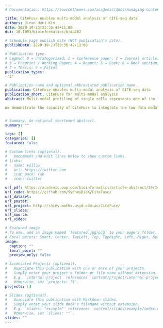 ```yaml
---
# Documentation: https://sourcethemes.com/academic/docs/managing-content/

title: CiteFuse enables multi-modal analysis of CITE-seq data
authors: Jieun Hani Kim
date: 2020-10-23T23:36:42+11:00
doi: 10.1093/bioinformatics/btaa282

# Schedule page publish date (NOT publication's date).
publishDate: 2020-10-23T23:36:42+11:00

# Publication type.
# Legend: 0 = Uncategorized; 1 = Conference paper; 2 = Journal article;
# 3 = Preprint / Working Paper; 4 = Report; 5 = Book; 6 = Book section;
# 7 = Thesis; 8 = Patent
publication_types: 
-"2"

# Publication name and optional abbreviated publication name.
publication: CiteFuse enables multi-modal analysis of CITE-seq data
publication_short: CiteFuse for multi-modal analysis 
abstract: Multi-modal profiling of single cells represents one of the latest technological advancements in molecular biology. Among various single-cell multi-modal strategies, cellular indexing of transcriptomes and epitopes by sequencing (CITE-seq) allows simultaneous quantification of two distinct species: RNA and cell-surface proteins. Here, we introduce CiteFuse, a streamlined package consisting of a suite of tools for doublet detection, modality integration, clustering, differential RNA and protein expression analysis, antibody-derived tag evaluation, ligand–receptor interaction analysis and interactive web-based visualization of CITE-seq data.

We demonstrate the capacity of CiteFuse to integrate the two data modalities and its relative advantage against data generated from single-modality profiling using both simulations and real-world CITE-seq data. Furthermore, we illustrate a novel doublet detection method based on a combined index of cell hashing and transcriptome data. Finally, we demonstrate CiteFuse for predicting ligand–receptor interactions by using multi-modal CITE-seq data. Collectively, we demonstrate the utility and effectiveness of CiteFuse for the integrative analysis of transcriptome and epitope profiles from CITE-seq data.


# Summary. An optional shortened abstract.
summary: ""

tags: []
categories: []
featured: false

# Custom links (optional).
#   Uncomment and edit lines below to show custom links.
# links:
# - name: Follow
#   url: https://twitter.com
#   icon_pack: fab
#   icon: twitter

url_pdf: https://academic.oup.com/bioinformatics/article-abstract/36/14/4137/5827474?redirectedFrom=fulltext
url_code: https://github.com/SydneyBioX/CiteFuse/
url_dataset:
url_poster:
url_project: http://shiny.maths.usyd.edu.au/CiteFuse/ 
url_slides:
url_source:
url_video:

# Featured image
# To use, add an image named `featured.jpg/png` to your page's folder. 
# Focal points: Smart, Center, TopLeft, Top, TopRight, Left, Right, BottomLeft, Bottom, BottomRight.
image:
  caption: ""
  focal_point: ""
  preview_only: false

# Associated Projects (optional).
#   Associate this publication with one or more of your projects.
#   Simply enter your project's folder or file name without extension.
#   E.g. `internal-project` references `content/project/internal-project/index.md`.
#   Otherwise, set `projects: []`.
projects: []

# Slides (optional).
#   Associate this publication with Markdown slides.
#   Simply enter your slide deck's filename without extension.
#   E.g. `slides: "example"` references `content/slides/example/index.md`.
#   Otherwise, set `slides: ""`.
slides: ""
---
```

